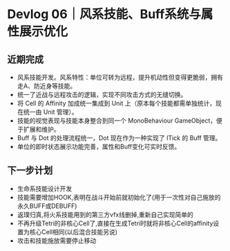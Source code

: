# Devlog 06｜风系技能、Buff系统与属性展示优化
## 近期完成

- 风系技能开发。风系特性：单位可转为远程，提升机动性但变得更脆弱，拥有走A、防近身等技能。
- 统一了近战与远程攻击的逻辑，实现不同攻击方式的无缝切换。
- 将 Cell 的 Affinity 加成统一集成到 Unit 上（原本每个技能都需单独统计，现在统一由 Unit 管理）。
- 技能的视觉表现与技能本身整合到同一个 MonoBehaviour GameObject，便于扩展和维护。
- Buff 与 Dot 的处理流程统一，Dot 现在作为一种实现了 ITick 的 Buff 管理。
- 单位的即时状态展示功能完善，属性和Buff变化可实时反馈。

## 下一步计划
- 生命系技能设计开发
- 技能需要增加HOOK,表明在战斗开始前就初始化了(用于一次性对自己施放的永久BUFF或DEBUFF)
- 返璞归真,将火系技能用到的第三方vfx线删掉,重新自己实现简单的
- 不再升级Tetri的非核心Cell了,直接在生成Tetri时就将非核心Cell的affinity设置为核心Cell相同(以后混合技能另说)
- 攻击和技能施放需要停止移动